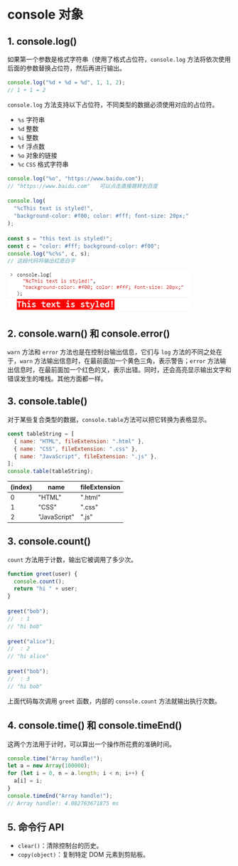 # console 对象

## 1. console.log()

如果第一个参数是格式字符串（使用了格式占位符，`console.log` 方法将依次使用后面的参数替换占位符，然后再进行输出。

```javascript
console.log("%d + %d = %d", 1, 1, 2);
// 1 + 1 = 2
```

`console.log` 方法支持以下占位符，不同类型的数据必须使用对应的占位符。

- `%s` 字符串
- `%d` 整数
- `%i` 整数
- `%f` 浮点数
- `%o` 对象的链接
- `%c` `CSS` 格式字符串

```javascript
console.log("%o", "https://www.baidu.com");
// "https://www.baidu.com"   可以点击直接跳转到百度

console.log(
  "%cThis text is styled!",
  "background-color: #f00; color: #fff; font-size: 20px;"
);

const s = "this text is styled!";
const c = "color: #fff; background-color: #f00";
console.log("%c%s", c, s);
// 这段代码将输出红底白字
```

![console.log的%c占位符输出](./../images/console-log-%c.png)

## 2. console.warn() 和 console.error()

`warn` 方法和 `error` 方法也是在控制台输出信息，它们与 `log` 方法的不同之处在于，`warn` 方法输出信息时，在最前面加一个黄色三角，表示警告；`error` 方法输出信息时，在最前面加一个红色的叉，表示出错。同时，还会高亮显示输出文字和错误发生的堆栈。其他方面都一样。

## 3. console.table()

对于某些复合类型的数据，`console.table`方法可以把它转换为表格显示。

```javascript
const tableString = [
  { name: "HTML", fileExtension: ".html" },
  { name: "CSS", fileExtension: ".css" },
  { name: "JavaScript", fileExtension: ".js" },
];
console.table(tableString);
```

| (index) | name         | fileExtension |
| ------- | ------------ | ------------- |
| 0       | "HTML"       | ".html"       |
| 1       | "CSS"        | ".css"        |
| 2       | "JavaScript" | ".js"         |

## 3. console.count()

`count` 方法用于计数，输出它被调用了多少次。

```javascript
function greet(user) {
  console.count();
  return "hi " + user;
}

greet("bob");
//  : 1
// "hi bob"

greet("alice");
//  : 2
// "hi alice"

greet("bob");
//  : 3
// "hi bob"
```

上面代码每次调用 `greet` 函数，内部的 `console.count` 方法就输出执行次数。

## 4. console.time() 和 console.timeEnd()

这两个方法用于计时，可以算出一个操作所花费的准确时间。

```javascript
console.time("Array handle!");
let a = new Array(100000);
for (let i = 0, n = a.length; i < n; i++) {
  a[i] = i;
}
console.timeEnd("Array handle!");
// Array handle!: 4.082763671875 ms
```

## 5. 命令行 API

- `clear()`：清除控制台的历史。
- `copy(object)`：复制特定 DOM 元素到剪贴板。
